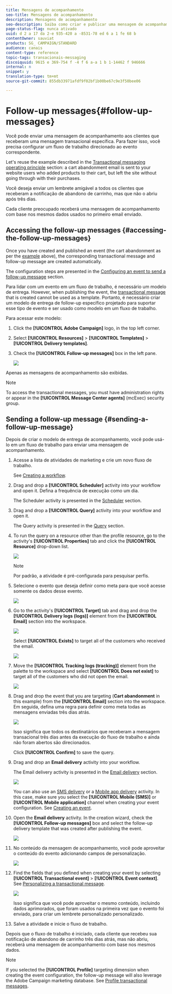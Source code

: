 ```yaml
---
title: Mensagens de acompanhamento
seo-title: Mensagens de acompanhamento
description: Mensagens de acompanhamento
seo-description: Saiba como criar e publicar uma mensagem de acompanhamento.
page-status-flag: nunca ativado
uuid: d 2 a 17 da 2-e 935-420 a -8531-78 ed 6 a 1 fe 68 b
contentOwner: sauviat
products: SG_ CAMPAIGN/STANDARD
audience: canais
content-type: reference
topic-tags: transacionais-messaging
discoiquuid: 9615 e 369-754 f -4 f 6 a-a 1 b 1-14462 f 946666
internal: n
snippet: y
translation-type: tm+mt
source-git-commit: 855db33971afdf9f02bf1b00be67c9e3f50bee06

---
```



# Follow-up messages{#follow-up-messages}

Você pode enviar uma mensagem de acompanhamento aos clientes que receberam uma mensagem transacional específica. Para fazer isso, você precisa configurar um fluxo de trabalho direcionado ao evento correspondente.

Let's reuse the example described in the [Transactional messaging operating principle](../../channels/using/about-transactional-messaging.md#transactional-messaging-operating-principle) section: a cart abandonment email is sent to your website users who added products to their cart, but left the site without going through with their purchases.

Você deseja enviar um lembrete amigável a todos os clientes que receberam a notificação de abandono de carrinho, mas que não o abriu após três dias.

Cada cliente preocupado receberá uma mensagem de acompanhamento com base nos mesmos dados usados no primeiro email enviado.

## Accessing the follow-up messages {#accessing-the-follow-up-messages}

Once you have created and published an event (the cart abandonment as per the [example](../../channels/using/about-transactional-messaging.md#transactional-messaging-operating-principle) above), the corresponding transactional message and follow-up message are created automatically.

The configuration steps are presented in the [Configuring an event to send a follow-up message](../../administration/using/configuring-transactional-messaging.md#use-case--configuring-an-event-to-send-a-transactional-message) section.

Para lidar com um evento em um fluxo de trabalho, é necessário um modelo de entrega. However, when publishing the event, the [transactional message](../../channels/using/event-transactional-messages.md) that is created cannot be used as a template. Portanto, é necessário criar um modelo de entrega de follow-up específico projetado para suportar esse tipo de evento e ser usado como modelo em um fluxo de trabalho.

Para acessar este modelo:

1. Click the **[!UICONTROL Adobe Campaign]** logo, in the top left corner.
1. Select **[!UICONTROL Resources]** &gt; **[!UICONTROL Templates]** &gt; **[!UICONTROL Delivery templates]**.
1. Check the **[!UICONTROL Follow-up messages]** box in the left pane.

   ![](assets/message-center_follow-up-search.png)

Apenas as mensagens de acompanhamento são exibidas.

>[!NOTE]
>
>To access the transactional messages, you must have administration rights or appear in the **[!UICONTROL Message Center agents]** (mcExec) security group.

## Sending a follow-up message {#sending-a-follow-up-message}

Depois de criar o modelo de entrega de acompanhamento, você pode usá-lo em um fluxo de trabalho para enviar uma mensagem de acompanhamento.

1. Acesse a lista de atividades de marketing e crie um novo fluxo de trabalho.

   See [Creating a workflow](../../automating/using/building-a-workflow.md#creating-a-workflow).

1. Drag and drop a **[!UICONTROL Scheduler]** activity into your workflow and open it. Defina a frequência de execução como um dia.

   The Scheduler activity is presented in the [Scheduler](../../automating/using/scheduler.md) section.

1. Drag and drop a **[!UICONTROL Query]** activity into your workflow and open it.

   The Query activity is presented in the [Query](../../automating/using/query.md) section.

1. To run the query on a resource other than the profile resource, go to the activity's **[!UICONTROL Properties]** tab and click the **[!UICONTROL Resource]** drop-down list.

   ![](assets/message-center_follow-up-query-properties.png)

   >[!NOTE]
   >
   >Por padrão, a atividade é pré-configurada para pesquisar perfis.

1. Selecione o evento que deseja definir como meta para que você acesse somente os dados desse evento.

   ![](assets/message-center_follow-up-query-resource.png)

1. Go to the activity's **[!UICONTROL Target]** tab and drag and drop the **[!UICONTROL Delivery logs (logs)]** element from the **[!UICONTROL Email]** section into the workspace.

   ![](assets/message-center_follow-up-delivery-logs.png)

   Select **[!UICONTROL Exists]** to target all of the customers who received the email.

   ![](assets/message-center_follow-up-delivery-logs-exists.png)

1. Move the **[!UICONTROL Tracking logs (tracking)]** element from the palette to the workspace and select **[!UICONTROL Does not exist]** to target all of the customers who did not open the email.

   ![](assets/message-center_follow-up-delivery-and-tracking-logs.png)

1. Drag and drop the event that you are targeting (**Cart abandonment** in this example) from the **[!UICONTROL Email]** section into the workspace. Em seguida, defina uma regra para definir como meta todas as mensagens enviadas três dias atrás.

   ![](assets/message-center_follow-up-created.png)

   Isso significa que todos os destinatários que receberam a mensagem transacional três dias antes da execução do fluxo de trabalho e ainda não foram abertos são direcionados.

   Click **[!UICONTROL Confirm]** to save the query.

1. Drag and drop an **Email delivery** activity into your workflow.

   The Email delivery activity is presented in the [Email delivery](../../automating/using/email-delivery.md) section.

   ![](assets/message-center_follow-up-workflow.png)

   You can also use an [SMS delivery](../../automating/using/sms-delivery.md) or a [Mobile app delivery](../../automating/using/push-notification-delivery.md) activity. In this case, make sure you select the **[!UICONTROL Mobile (SMS)]** or **[!UICONTROL Mobile application]** channel when creating your event configuration. See [Creating an event](../../administration/using/configuring-transactional-messaging.md#creating-an-event).

1. Open the **Email delivery** activity. In the creation wizard, check the **[!UICONTROL Follow-up messages]** box and select the follow-up delivery template that was created after publishing the event.

   ![](assets/message-center_follow-up-template.png)

1. No conteúdo da mensagem de acompanhamento, você pode aproveitar o conteúdo do evento adicionando campos de personalização.

   ![](assets/message-center_follow-up-content.png)

1. Find the fields that you defined when creating your event by selecting **[!UICONTROL Transactional event]** &gt; **[!UICONTROL Event context]**. See [Personalizing a transactional message](../../channels/using/event-transactional-messages.md#personalizing-a-transactional-message).

   ![](assets/message-center_follow-up-personalization.png)

   Isso significa que você pode aproveitar o mesmo conteúdo, incluindo dados aprimorados, que foram usados na primeira vez que o evento foi enviado, para criar um lembrete personalizado personalizado.

1. Salve a atividade e inicie o fluxo de trabalho.

Depois que o fluxo de trabalho é iniciado, cada cliente que recebeu sua notificação de abandono de carrinho três dias atrás, mas não abriu, receberá uma mensagem de acompanhamento com base nos mesmos dados.

>[!NOTE]
>
>If you selected the **[!UICONTROL Profile]** targeting dimension when creating the event configuration, the follow-up message will also leverage the Adobe Campaign marketing database. See [Profile transactional messages](../../channels/using/profile-transactional-messages.md).

